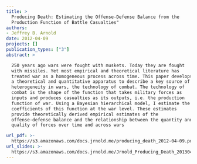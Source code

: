 ```yaml
---
title: >
  Producing Death: Estimating the Offense-Defense Balance from the
  Production Function of Battle Casualties"
authors:
- Jeffrey B. Arnold
date: 2012-04-09
projects: []
publication_types: ["3"]
abstract: >

  250 years ago wars were fought with muskets. Today they are fought
  with missiles. Yet most empirical and theoretical literature has
  treated war as a homogeneous process across time. This paper develops
  a theoretical and quantitative apparatus to describe a key source of
  heterogeneity in wars, the technology of combat. The technology of
  combat is the shape of the function that takes military forces as
  inputs and produces casualties as its outputs, i.e. the production
  function of war. Using a Bayesian hierarchical model, I estimate the
  coefficients of this function at the war level. These estimates
  provide theoretically derived empirical estimates of the
  offense-defense balance and the relationship between the quantity and
  quality of forces over time and across wars

url_pdf: >-
  https://s3.amazonaws.com/docs.jrnold.me/producing_death_2012-04-09.pdf
url_slides: >-
  https://s3.amazonaws.com/docs.jrnold.me/Jrnold_Producing_Death_20130412.pdf
---
```

